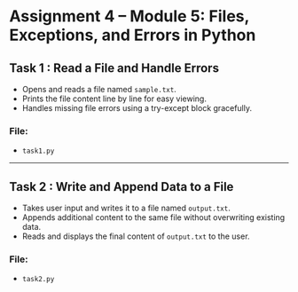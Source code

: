 # Assignment 4 – Module 5: Files, Exceptions, and Errors in Python

## Task 1 : Read a File and Handle Errors 

- Opens and reads a file named `sample.txt`.
- Prints the file content line by line for easy viewing.
- Handles missing file errors using a try-except block gracefully.

### File:
   - `task1.py`

---

## Task 2 : Write and Append Data to a File

- Takes user input and writes it to a file named `output.txt`.
- Appends additional content to the same file without overwriting existing data.
- Reads and displays the final content of `output.txt` to the user.

### File:
   - `task2.py`
